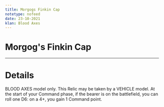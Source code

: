 ```yaml
---
title: Morgogs Finkin Cap
notetype: nofeed
date: 23-10-2021
klan: Blood Axes
---
```


# Morgog's Finkin Cap

---

# Details

BLOOD AXES model only. This Relic may be taken by a VEHICLE model. At the start of your Command phase, if the bearer is on the battlefield, you can roll one D6: on a 4+, you gain 1 Command point.